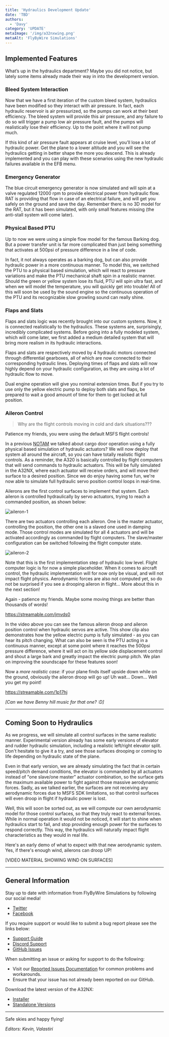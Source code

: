 ```yaml
---
title: 'Hydraulics Development Update'
date: 'TBD'
authors:
  - 'Davy'
category: 'UPDATE'
metaImage: '/img/a32nxwing.png'
metaAlt: 'FlyByWire Simulations'
---
```


## Implemented Features

What’s up in the hydraulics department? Maybe you did not notice, but lately some items already made their way in into the development version.

### Bleed System Interaction

Now that we have a first iteration of the custom bleed system, hydraulics have been modified so they interact with air pressure. In fact, each hydraulic reservoir is air pressurized, so the pumps can work at their best efficiency. The bleed system will provide this air pressure, and any failure to do so will trigger a pump low air pressure fault, and the pumps will realistically lose their efficiency. Up to the point where it will not pump much.

If this kind of air pressure fault appears at cruise level, you’ll lose a lot of hydraulic power. Get the plane to a lower altitude and you will see the hydraulics getting in better shape the more you descend. This is already implemented and you can play with these scenarios using the new hydraulic failures available in the EFB menu.

### Emergency Generator

The blue circuit emergency generator is now simulated and will spin at a valve regulated 12000 rpm to provide electrical power from hydraulic flow. RAT is providing that flow in case of an electrical failure, and will get you safely on the ground and save the day. Remember there is no 3D model for the RAT, but it has been simulated, with only small features missing (the anti-stall system will come later).

### Physical Based PTU

Up to now we were using a simple flow model for the famous Barking dog. But a power transfer unit is far more complicated than just being something that activates at 500psi of pressure difference in a line of code.

In fact, it not always operates as a barking dog, but can also provide hydraulic power in a more continuous manner.
To model this, we switched the PTU to a physical based simulation, which will react to pressure variations and make the PTU mechanical shaft spin in a realistic manner. Should the green or yellow system lose its fluid, PTU will spin ultra fast, and when we will model the temperature, you will quickly get into trouble! All of this will soon be used by the sound engine so the continuous operation of the PTU and its recognizable slow growling sound can really shine.

### Flaps and Slats

Flaps and slats logic was recently brought into our custom systems. Now, it is connected realistically to the hydraulics. These systems are, surprisingly, incredibly complicated systems. Before going into a fully modeled system, which will come later, we first added a medium detailed system that will bring more realism in its hydraulic interactions.

Flaps and slats are respectively moved by 4 hydraulic motors connected through differential gearboxes, all of which are now connected to their corresponding hydraulic lines. Deploying times of flaps and slats will now highly depend on your hydraulic configuration, as they are using a lot of hydraulic flow to move.

Dual engine operation will give you nominal extension times. But if you try to use only the yellow electric pump to deploy both slats and flaps, be prepared to wait a good amount of time for them to get locked at full position.

### Aileron Control

> Why are the flight controls moving in cold and dark situations???

Patience my friends, you were using the default MSFS flight controls!

In a previous [NOTAM](https://flybywiresim.com/notams/development_notam-2021-10/) we talked about cargo door operation using a fully physical based simulation of hydraulic actuators? We will now deploy that system all around the aircraft, so you can have totally realistic flight controls.
As a reminder, the A320 is basically controlled by flight computers that will send commands to hydraulic actuators. This will be fully simulated in the A32NX, where each actuator will receive orders, and will move their surface to a desired position. Since we do enjoy having some fun, we're now able to simulate full hydraulic servo position control loops in real-time. 

Ailerons are the first control surfaces to implement that system. Each aileron is controlled hydraulically by servo actuators, trying to reach a commanded position, as shown below:

![aileron-1](/img/notam-images/feb2022-series/hydraulics/hydraulics.png)

There are two actuators controlling each aileron. One is the master actuator, controlling the position, the other one is a slaved one used in damping mode. Those control modes are simulated for all 4 actuators and will be activated accordingly as commanded by flight computers. The slave/master configuration can be switched following the flight computer state.

![aileron-2](/img/notam-images/feb2022-series/hydraulics/hydraulics2.png)

Note that this is the first implementation step of hydraulic low level.  Flight computer logic is for now a simple placeholder. When it comes to aircraft control, the hydraulic implementation will for now only be visual, and will not impact flight physics. Aerodynamic forces are also not computed yet, so do not be surprised if you see a drooping aileron in flight... More about this in the next section!

Again - patience my friends. Maybe some moving things are better than thousands of words!

https://streamable.com/jmvds0

In the video above you can see the famous aileron droop and aileron position control when hydraulic servos are active. This show clip also demonstrates how the yellow electric pump is fully simulated - as you can hear its pitch changing. What can also be seen is the PTU acting in a continuous manner, except at some point where it reaches the 500psi pressure difference, where it will act on its yellow side displacement control and shout a large bark and greatly impact the electric pump pitch. We plan on improving the soundscape for these features soon!

Now a *more realistic case*: if your plane finds itself upside down while on the ground, obviously the aileron droop will go up! Uh wait… Down… Well you get my point!

https://streamable.com/1p17hj

*[Can we have Benny hill music for that one? :D]*

---

## Coming Soon to Hydraulics

As we progress, we will simulate all control surfaces in the same realistic manner. Experimental version already has some early versions of elevator and rudder hydraulic simulation, including a realistic left/right elevator split. Don't hesitate to give it a try, and see those surfaces drooping or coming to life depending on hydraulic state of the plane.

Even in that early version, we are already simulating the fact that in certain speed/pitch demand conditions, the elevator is commanded by all actuators instead of "one slave/one master" actuator combination, so the surface gets the maximum available power to fight against those massive aerodynamic forces. Sadly, as we talked earlier, the surfaces are not receiving any aerodynamic forces due to MSFS SDK limitations, so that control surfaces will even droop in flight if hydraulic power is lost.

Well, this will soon be sorted out, as we will compute our own aerodynamic model for those control surfaces, so that they truly react to external forces. While in normal operation it would not be noticed, it will start to shine when hydraulics start to fail, and stop providing enough power for the surfaces to respond correctly. This way, the hydraulics will naturally impact flight characteristics as they would in real life.

Here's an early demo of what to expect with that new aerodynamic system. Yes, if there's enough wind, ailerons can droop UP! 

[VIDEO MATERIAL SHOWING WIND ON SURFACES]

---

## General Information

Stay up to date with information from FlyByWire Simulations by following our social media!

- [Twitter](https://twitter.com/FlyByWireSim)
- [Facebook](https://www.facebook.com/FlyByWireSimulations/)

If you require support or would like to submit a bug report please see the links below:

- [Support Guide](https://docs.flybywiresim.com/fbw-a32nx/support/)
- [Discord Support](https://discord.gg/flybywire)
- [GitHub Issues](https://github.com/flybywiresim/a32nx/issues/new/choose)

When submitting an issue or asking for support to do the following:

- Visit our [Reported Issues Documentation](https://docs.flybywiresim.com/fbw-a32nx/support/reported-issues/) for common problems and workarounds.
- Ensure that your issue has not already been reported on our GitHub.

Download the latest version of the A32NX:

- [Installer](https://api.flybywiresim.com/installer)
- [Standalone Versions](https://flybywiresim.com/a32nx/#download)

---

Safe skies and happy flying!

*Editors: Kevin, Valastiri*
